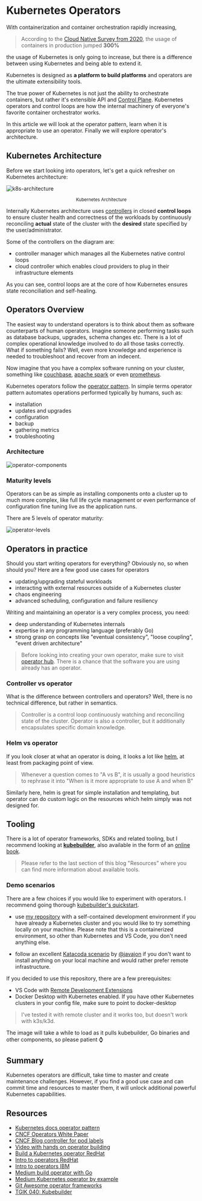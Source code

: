 # Kubernetes Operators

With containerization and container orchestration rapidly increasing,

> According to the [Cloud Native Survey from 2020](https://www.cncf.io/blog/2020/11/17/cloud-native-survey-2020-containers-in-production-jump-300-from-our-first-survey/), the usage of containers in production jumped **300%**

the usage of Kubernetes is only going to increase, but there is a difference between using Kubernetes and being able to extend it.

Kubernetes is designed as **a platform to build platforms** and operators are the ultimate extensibility tools.

The true power of Kubernetes is not just the ability to orchestrate containers, but rather it's extensible API and [Control Plane](https://containerjournal.com/kubeconcnc/kubernetes-true-superpower-is-its-control-plane/). 
Kubernetes operators and control loops are how the internal machinery of everyone's favorite container orchestrator works.

In this article we will look at the operator pattern, learn when it is appropriate to use an operator. Finally we will explore operator's  architecture.

## Kubernetes Architecture

Before we start looking into operators, let's get a quick refresher on Kubernetes architecture:

![k8s-architecture](http://www.plantuml.com/plantuml/proxy?cache=yes&src=https://raw.githubusercontent.com/Piotr1215/kubernetes-operators/master/diagrams/kubernetes-architecture.puml&fmt=png)
<p style="text-align: center;"><small>Kubernetes Architecture</small></p>

Internally Kubernetes architecture uses [controllers](https://kubernetes.io/docs/concepts/architecture/controller/) in closed **control loops** to ensure cluster health and correctness of the workloads by continuously reconciling **actual** state of the cluster with the **desired** state specified by the user/administrator.

Some of the controllers on the diagram are:

- controller manager which manages all the Kubernetes native control loops
- cloud controller which enables cloud providers to plug in their infrastructure elements

As you can see, control loops are at the core of how Kubernetes ensures state reconciliation and self-healing.

## Operators Overview

The easiest way to understand operators is to think about them as software counterparts of human operators. Imagine someone performing tasks such as database backups, upgrades, schema changes etc. There is a lot of complex operational knowledge involved to do all those tasks correctly. What if something fails? Well, even more knowledge and experience is needed to troubleshoot and recover from an indecent.

Now imagine that you have a complex software running on your cluster, something like [couchbase](https://operatorhub.io/operator/couchbase-enterprise), [apache spark](https://operatorhub.io/operator/radanalytics-spark) or even [prometheus](https://operatorhub.io/operator/prometheus).

Kubernetes operators follow the [operator pattern](https://kubernetes.io/docs/concepts/extend-kubernetes/operator/). In simple terms operator pattern automates operations performed typically by humans, such as:

- installation
- updates and upgrades
- configuration
- backup
- gathering metrics
- troubleshooting

### Architecture

![operator-components](http://www.plantuml.com/plantuml/proxy?cache=yes&src=https://raw.githubusercontent.com/Piotr1215/kubernetes-operators/master/diagrams/operator-components.puml&fmt=png)

### Maturity levels

Operators can be as simple as installing components onto a cluster up to much more complex, like full life cycle management or even performance of configuration fine tuning live as the application runs.

There are 5 levels of operator maturity:

![operator-levels](http://www.plantuml.com/plantuml/proxy?cache=yes&src=https://raw.githubusercontent.com/Piotr1215/kubernetes-operators/master/diagrams/operator-levels.puml&fmt=png)

## Operators in practice

Should you start writing operators for everything? Obviously no, so when should you? Here are a few good use cases for operators

- updating/upgrading stateful workloads
- interacting with external resources outside of a Kubernetes cluster
- chaos engineering
- advanced scheduling, configuration and failure resiliency

Writing and maintaining an operator is a very complex process, you need:
- deep understanding of Kubernetes internals
- expertise in any programming language (preferably Go)
- strong grasp on concepts like "eventual consistency", "loose coupling", "event driven architecture"

> Before looking into creating your own operator, make sure to visit [operator hub](operatorhub.io). There is a chance that the software you are using already has an operator.


### Controller vs operator

What is the difference between controllers and operators? Well, there is no technical difference, but rather in semantics.

> Controller is a control loop continuously watching and reconciling state of the cluster. Operator is also a controller, but it additionally encapsulates specific domain knowledge.


### Helm vs operator

If you look closer at what an operator is doing, it looks a lot like [helm](https://helm.sh/), at least from packaging point of view. 

> Whenever a question comes to "A vs B", it is usually a good heuristics to rephrase it into "When is it more appropriate to use A and when B"

Similarly here, helm is great for simple installation and templating, but operator can do custom logic on the resources which helm simply was not designed for.

## Tooling

There is a lot of operator frameworks, SDKs and related tooling, but I recommend looking at **[kubebuilder](https://github.com/kubernetes-sigs/kubebuilder)**, also available in the form of an [online book](https://book.kubebuilder.io/).

> Please refer to the last section of this blog "Resources" where you can find more information about available tools.

### Demo scenarios

There are a few choices if you would like to experiment with operators. I recommend going thorough [kubebuilder's quickstart](https://book.kubebuilder.io/quick-start.html).

- use [my repository](https://github.com/Piotr1215/kubernetes-oparators) with a self-contained development environment if you have already a Kubernetes cluster and you would like to try something locally on your machine. Please note that this is a containerized environment, so other than Kubernetes and VS Code, you don't need anything else.

- follow an excellent [Katacoda scenario](https://www.katacoda.com/javajon/courses/kubernetes-extensibility/kubebuilder) by [@javajon](https://github.com/javajon) if you don't want to install anything on your local machine and would rather prefer remote infrastructure.

If you decided to use this repository, there are a few prerequisites:

- VS Code with [Remote Development Extensions](https://marketplace.visualstudio.com/items?itemName=ms-vscode-remote.vscode-remote-extensionpack)
- Docker Desktop with Kubernetes enabled. If you have other Kubernetes clusters in your config file, make sure to point to docker-desktop

> I've tested it with remote cluster and it works too, but doesn't work with k3s/k3d.

The image will take a while to load as it pulls kubebuilder, Go binaries and other components, so please patient :watch:

## Summary

Kubernetes operators are difficult, take time to master and create maintenance challenges. However, if you find a good use case and can commit time and resources to master them, it will unlock additional powerful Kubernetes capabilities.

## Resources

- [Kubernetes docs operator pattern](https://kubernetes.io/docs/concepts/extend-kubernetes/operator/)
- [CNCF Operators White Paper](https://github.com/cncf/tag-app-delivery/blob/master/operator-wg/whitepaper/Operator-WhitePaper_v1-0.md#)
- [CNCF Blog controller for pod labels](https://kubernetes.io/blog/2021/06/21/writing-a-controller-for-pod-labels/)
- [Video with hands on operator building](https://www.youtube.com/watch?v=08O9eLJGQRM&ab_channel=CloudNativeSkunkworks)
- [Build a Kubernetes operator RedHat](https://developers.redhat.com/articles/2021/09/07/build-kubernetes-operator-six-steps?sc_cid=7013a000002pkdsAAA#)
- [Intro to operators RedHat](https://developers.redhat.com/articles/2021/06/11/kubernetes-operators-101-part-1-overview-and-key-features#operators_extend_kubernetes_to_automate_tasks)
- [Intro to operators IBM](https://developer.ibm.com/articles/how-operators-extend-kubernetes-functionality/)
- [Medium build operator with Go](https://betterprogramming.pub/building-a-highly-available-kubernetes-operator-using-golang-fe4a44c395c2)
- [Medium Kubernetes operator by example](https://codeburst.io/kubernetes-operators-by-example-99a77ea4ac43)
- [Git Awesome operator frameworks](https://github.com/pperzyna/awesome-operator-frameworks)
- [TGIK 040: Kubebuilder](https://www.youtube.com/watch?v=N-lTSk1bGAg&t=3299s&ab_channel=Heptio)
